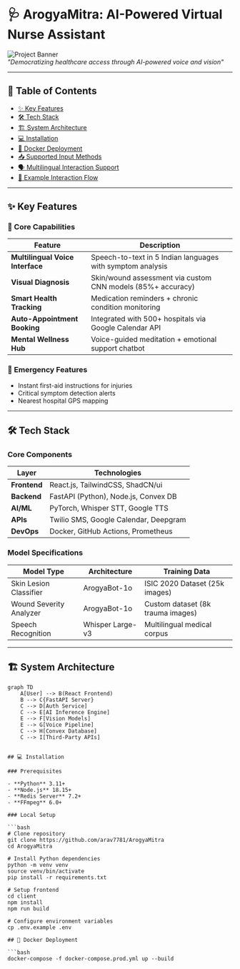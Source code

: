 # 🩺 ArogyaMitra: AI-Powered Virtual Nurse Assistant

![Project Banner](https://github.com/user-attachments/assets/c4ae9ba9-312e-4096-a32c-0434ca17b80b)  
*"Democratizing healthcare access through AI-powered voice and vision"*

---

## 🌟 Table of Contents
- [✨ Key Features](#-key-features)
- [🛠️ Tech Stack](#-tech-stack)
- [🏗️ System Architecture](#-system-architecture)
- [💻 Installation](#-installation)
- [🐳 Docker Deployment](#-docker-deployment)
- [📥 Supported Input Methods](#-supported-input-methods)
- [🗣️ Multilingual Interaction Support](#-multilingual-interaction-support)
- [🔄 Example Interaction Flow](#-example-interaction-flow)

---

## ✨ Key Features

### 🤖 Core Capabilities

| Feature                     | Description                                               |
|----------------------------|-----------------------------------------------------------|
| **Multilingual Voice Interface** | Speech-to-text in 5 Indian languages with symptom analysis |
| **Visual Diagnosis**       | Skin/wound assessment via custom CNN models (85%+ accuracy) |
| **Smart Health Tracking**  | Medication reminders + chronic condition monitoring       |
| **Auto-Appointment Booking** | Integrated with 500+ hospitals via Google Calendar API  |
| **Mental Wellness Hub**    | Voice-guided meditation + emotional support chatbot       |

### 🚨 Emergency Features

- Instant first-aid instructions for injuries  
- Critical symptom detection alerts  
- Nearest hospital GPS mapping  

---

## 🛠️ Tech Stack

### Core Components

| Layer        | Technologies                            |
|--------------|-----------------------------------------|
| **Frontend** | React.js, TailwindCSS, ShadCN/ui        |
| **Backend**  | FastAPI (Python), Node.js, Convex DB    |
| **AI/ML**    | PyTorch, Whisper STT, Google TTS        |
| **APIs**     | Twilio SMS, Google Calendar, Deepgram   |
| **DevOps**   | Docker, GitHub Actions, Prometheus      |

### Model Specifications

| Model Type             | Architecture   | Training Data                    |
|------------------------|----------------|----------------------------------|
| Skin Lesion Classifier | ArogyaBot-1o   | ISIC 2020 Dataset (25k images)   |
| Wound Severity Analyzer| ArogyaBot-1o   | Custom dataset (8k trauma images)|
| Speech Recognition     | Whisper Large-v3 | Multilingual medical corpus   |

---

## 🏗️ System Architecture

```mermaid
graph TD
    A[User] --> B(React Frontend)
    B --> C{FastAPI Server}
    C --> D[Auth Service]
    C --> E[AI Inference Engine]
    E --> F[Vision Models]
    E --> G[Voice Pipeline]
    C --> H[Convex Database]
    C --> I[Third-Party APIs]


## 💻 Installation

### Prerequisites

- **Python** 3.11+
- **Node.js** 18.15+
- **Redis Server** 7.2+
- **FFmpeg** 6.0+

### Local Setup

```bash
# Clone repository
git clone https://github.com/arav7781/ArogyaMitra
cd ArogyaMitra

# Install Python dependencies
python -m venv venv
source venv/bin/activate
pip install -r requirements.txt

# Setup frontend
cd client
npm install
npm run build

# Configure environment variables
cp .env.example .env

## 🐳 Docker Deployment

```bash
docker-compose -f docker-compose.prod.yml up --build
